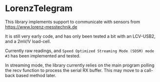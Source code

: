 # LorenzTelegram

This library implements support to communicate with sensors from https://www.lorenz-messtechnik.de  

It is still very early code, and has only been tested a bit with an LCV-USB2, and a 2mV/V load-cell.

Currently raw readings, and `Speed Optimized Streaming Mode (SOSM) mode #3` has been implemented and tested.

In streaming mode, the library currently relies on the main program polling the recv function to process the serial RX buffer. This may move to a call-back based method later.
